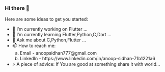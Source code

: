 ### Hi there 👋

Here are some ideas to get you started:

- 🔭 I’m currently working on Flutter ...
- 🌱 I’m currently learning Flutter,Python,C,Dart ...
- 💬 Ask me about C,Python,Flutter ...
- 📫 How to reach me: 
  <ol type="a">
  <li>Email - anoopsidhan777@gmail.com</li> 
  <li>LinkedIn - https://www.linkedin.com/in/anoop-sidhan-71b1221a6</li>
  </ol>
- ⚡ A piece of advice: If You are good at something share it with world...


